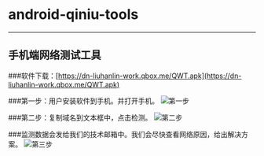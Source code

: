 # android-qiniu-tools



---
手机端网络测试工具
---
###软件下载：[https://dn-liuhanlin-work.qbox.me/QWT.apk](https://dn-liuhanlin-work.qbox.me/QWT.apk)

###第一步：用户安装软件到手机。并打开手机。
![第一步](https://dn-liuhanlin-work.qbox.me/qwt1.jpg)


###第二步：复制域名到文本框中，点击检测。
![第二步](https://dn-liuhanlin-work.qbox.me/qwt2.jpg)


###监测数据会发给我们的技术邮箱中。我们会尽快查看网络原因，给出解决方案。
![第三步](https://dn-liuhanlin-work.qbox.me/qwt3.png)


